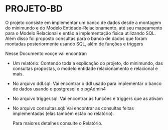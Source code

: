# PROJETO-BD

O projeto consiste em implementar um banco de dados desde a montagem do minimundo e do Modelo Entidade-Relacionamento, até seu mapeamento para o Modelo Relacional e então a implementação física utilizando SQL.
Além disso foi proposto consultas para o banco de dados que foram montadas posteriormente usando SQL, além de funções e triggers

Nesse Documento vocçe vai encontrar:
- Um relatório: Contendo toda a explicação do projeto, do minimundo, das consultas propostas, o modelo entidade relacionamento e relacional e mais.
- No arquivo ddl.sql: Vai encontrar o ddl usado para implementar o banco de dados usando o postgresql e o pgAdmin4
- No arquivo trigger.sql: Vai encontrar as funções e triggers que as ativam
- No arquivo consultas.sql: Vai encontrar as consultas feitas implementadas (elas também estão no relatório).

  Para maiores detalhes consulte o Relatório.
